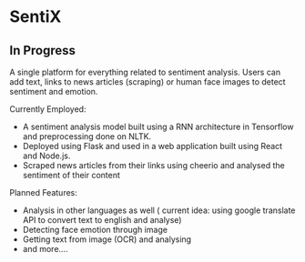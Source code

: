 # SentiX
## In Progress

A single platform for everything related to sentiment analysis. Users can add text, links to news articles (scraping) or human face images to detect sentiment and emotion.

Currently Employed:
-  A sentiment analysis model built using a RNN architecture in Tensorflow and preprocessing done on NLTK. 
-  Deployed using Flask and used in a web application built using React and Node.js.
-  Scraped news articles from their links using cheerio and analysed the sentiment of their content

Planned Features:
-  Analysis in other languages as well ( current idea: using google translate API to convert text to english and analyse)
-  Detecting face emotion through image
-  Getting text from image (OCR) and analysing
-  and more....


